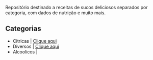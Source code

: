 
Repositório destinado a receitas de sucos deliciosos separados por categoria, com dados de nutrição e muito mais.

## Categorias
* Citricas  | [Clique aqui](https://github.com/Juice-Team/juice-recipes/tree/master/citrus)
* Diversos | [Clique aqui](https://github.com/Juice-Team/juice-recipes/tree/master/several)
* Alcoolicos | 
